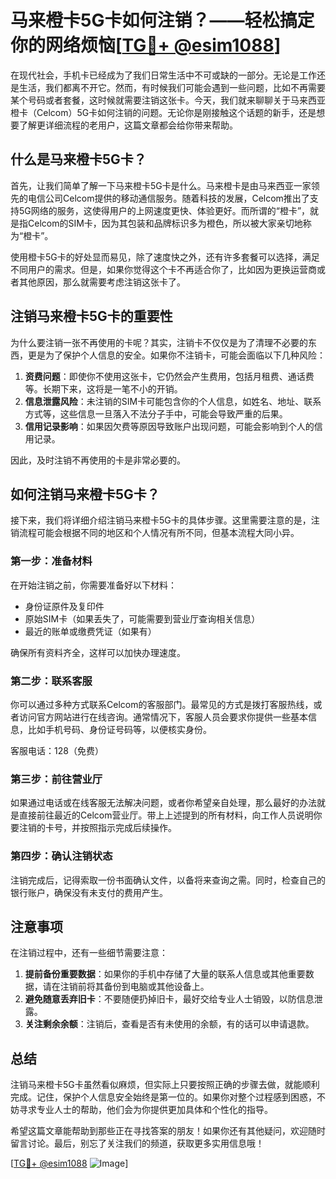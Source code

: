 # 马来橙卡5G卡如何注销？——轻松搞定你的网络烦恼[[TG💪+ @esim1088](https://t.me/s/esim1088)]

在现代社会，手机卡已经成为了我们日常生活中不可或缺的一部分。无论是工作还是生活，我们都离不开它。然而，有时候我们可能会遇到一些问题，比如不再需要某个号码或者套餐，这时候就需要注销这张卡。今天，我们就来聊聊关于马来西亚橙卡（Celcom）5G卡如何注销的问题。无论你是刚接触这个话题的新手，还是想要了解更详细流程的老用户，这篇文章都会给你带来帮助。

## 什么是马来橙卡5G卡？

首先，让我们简单了解一下马来橙卡5G卡是什么。马来橙卡是由马来西亚一家领先的电信公司Celcom提供的移动通信服务。随着科技的发展，Celcom推出了支持5G网络的服务，这使得用户的上网速度更快、体验更好。而所谓的“橙卡”，就是指Celcom的SIM卡，因为其包装和品牌标识多为橙色，所以被大家亲切地称为“橙卡”。

使用橙卡5G卡的好处显而易见，除了速度快之外，还有许多套餐可以选择，满足不同用户的需求。但是，如果你觉得这个卡不再适合你了，比如因为更换运营商或者其他原因，那么就需要考虑注销这张卡了。

## 注销马来橙卡5G卡的重要性

为什么要注销一张不再使用的卡呢？其实，注销卡不仅仅是为了清理不必要的东西，更是为了保护个人信息的安全。如果你不注销卡，可能会面临以下几种风险：

1. **资费问题**：即使你不使用这张卡，它仍然会产生费用，包括月租费、通话费等。长期下来，这将是一笔不小的开销。
2. **信息泄露风险**：未注销的SIM卡可能包含你的个人信息，如姓名、地址、联系方式等，这些信息一旦落入不法分子手中，可能会导致严重的后果。
3. **信用记录影响**：如果因欠费等原因导致账户出现问题，可能会影响到个人的信用记录。

因此，及时注销不再使用的卡是非常必要的。

## 如何注销马来橙卡5G卡？

接下来，我们将详细介绍注销马来橙卡5G卡的具体步骤。这里需要注意的是，注销流程可能会根据不同的地区和个人情况有所不同，但基本流程大同小异。

### 第一步：准备材料

在开始注销之前，你需要准备好以下材料：
- 身份证原件及复印件
- 原始SIM卡（如果丢失了，可能需要到营业厅查询相关信息）
- 最近的账单或缴费凭证（如果有）

确保所有资料齐全，这样可以加快办理速度。

### 第二步：联系客服

你可以通过多种方式联系Celcom的客服部门。最常见的方式是拨打客服热线，或者访问官方网站进行在线咨询。通常情况下，客服人员会要求你提供一些基本信息，比如手机号码、身份证号码等，以便核实身份。

客服电话：128（免费）

### 第三步：前往营业厅

如果通过电话或在线客服无法解决问题，或者你希望亲自处理，那么最好的办法就是直接前往最近的Celcom营业厅。带上上述提到的所有材料，向工作人员说明你要注销的卡号，并按照指示完成后续操作。

### 第四步：确认注销状态

注销完成后，记得索取一份书面确认文件，以备将来查询之需。同时，检查自己的银行账户，确保没有未支付的费用产生。

## 注意事项

在注销过程中，还有一些细节需要注意：

1. **提前备份重要数据**：如果你的手机中存储了大量的联系人信息或其他重要数据，请在注销前将其备份到电脑或其他设备上。
2. **避免随意丢弃旧卡**：不要随便扔掉旧卡，最好交给专业人士销毁，以防信息泄露。
3. **关注剩余余额**：注销后，查看是否有未使用的余额，有的话可以申请退款。

## 总结

注销马来橙卡5G卡虽然看似麻烦，但实际上只要按照正确的步骤去做，就能顺利完成。记住，保护个人信息安全始终是第一位的。如果你对整个过程感到困惑，不妨寻求专业人士的帮助，他们会为你提供更加具体和个性化的指导。

希望这篇文章能帮助到那些正在寻找答案的朋友！如果你还有其他疑问，欢迎随时留言讨论。最后，别忘了关注我们的频道，获取更多实用信息哦！

[[TG💪+ @esim1088](https://t.me/s/esim1088) ![Image](https://i.postimg.cc/4NQfJmqS/Snipaste-2025-05-13-00-14-12.png)]